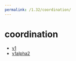 ```yaml
---
permalink: /1.32/coordination/
---
```


# coordination



* [v1](v1/index.md)
* [v1alpha2](v1alpha2/index.md)